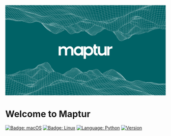 <img src = "Assets/logo.png" />

# Welcome to Maptur

[![Badge: macOS](https://img.shields.io/badge/os-%20macOS-light)](#)
[![Badge: Linux](https://img.shields.io/badge/os-Linux-yellowgreen)](#)
[![Language: Python](https://img.shields.io/badge/language-Python-blue)](#)
[![Version](https://img.shields.io/badge/version-1.0.0-blue)](#)
